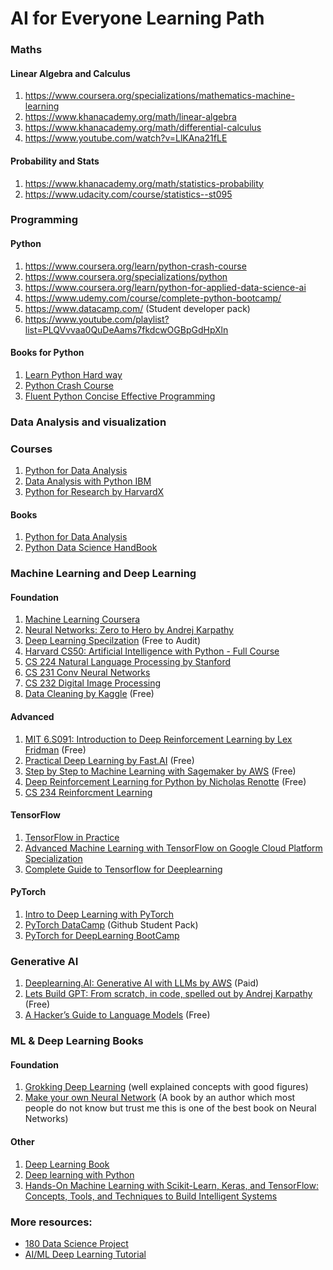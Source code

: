 # AI for Everyone Learning Path

### Maths
#### Linear Algebra and Calculus
1. https://www.coursera.org/specializations/mathematics-machine-learning 
2. https://www.khanacademy.org/math/linear-algebra
3. https://www.khanacademy.org/math/differential-calculus
4. https://www.youtube.com/watch?v=LlKAna21fLE

#### Probability and Stats
1. https://www.khanacademy.org/math/statistics-probability
2. https://www.udacity.com/course/statistics--st095

### Programming
#### Python
1. https://www.coursera.org/learn/python-crash-course
2. https://www.coursera.org/specializations/python
3. https://www.coursera.org/learn/python-for-applied-data-science-ai
4. https://www.udemy.com/course/complete-python-bootcamp/
5. https://www.datacamp.com/ (Student developer pack)
6. https://www.youtube.com/playlist?list=PLQVvvaa0QuDeAams7fkdcwOGBpGdHpXln
#### Books for Python
1. [Learn Python Hard way](https://www.amazon.com/Learn-Python-Hard-Way-Introduction/dp/0134692888)
2. [Python Crash Course](https://nostarch.com/pythoncrashcourse2e)
3. [Fluent Python Concise Effective Programming](https://www.amazon.com/Fluent-Python-Concise-Effective-Programming/dp/1491946008)

### Data Analysis and visualization 
### Courses
1. [Python for Data Analysis](https://www.udemy.com/course/learning-python-for-data-analysis-and-visualization/)
2. [Data Analysis with Python IBM](https://www.coursera.org/learn/data-analysis-with-python)
3. [Python for Research by HarvardX](https://www.edx.org/course/using-python-for-research)
#### Books
1. [Python for Data Analysis](http://shop.oreilly.com/product/0636920023784.do)
2. [Python Data Science HandBook](https://www.amazon.com/Python-Data-Science-Handbook-Essential/dp/1491912057)

### Machine Learning and Deep Learning
#### Foundation
1. [Machine Learning Coursera](https://www.coursera.org/learn/machine-learning)
2. [Neural Networks: Zero to Hero by Andrej Karpathy](https://youtube.com/playlist?list=PLAqhIrjkxbuWI23v9cThsA9GvCAUhRvKZ&si=5X-s45twBPvCgbWD)
3. [Deep Learning Specilzation](https://www.coursera.org/specializations/deep-learning?) (Free to Audit)
4. [Harvard CS50: Artificial Intelligence with Python - Full Course](https://youtu.be/5NgNicANyqM?si=ww1D5-TgIKI5zKmb)
5. [CS 224 Natural Language Processing by Stanford](http://web.stanford.edu/class/cs224n/)
6. [CS 231 Conv Neural Networks](http://cs231n.stanford.edu/)
7. [CS 232 Digital Image Processing](https://web.stanford.edu/class/ee368/)
8. [Data Cleaning by Kaggle](https://www.kaggle.com/learn/data-cleaning) (Free)

#### Advanced

1. [MIT 6.S091: Introduction to Deep Reinforcement Learning by Lex Fridman](https://youtu.be/zR11FLZ-O9M?si=Dho6peaRSkHGlU4K) (Free)
2. [Practical Deep Learning by Fast.AI](https://course.fast.ai/) (Free)
3. [Step by Step to Machine Learning with Sagemaker by AWS](https://youtu.be/_FVYDU9-ftI?si=Wnh-oG9xzKe10kpx) (Free)
4. [Deep Reinforcement Learning for Python by Nicholas Renotte](https://youtu.be/cO5g5qLrLSo?si=Zl1HRJGobiRQNGMz) (Free)
5. [CS 234 Reinforcment Learning](http://web.stanford.edu/class/cs234/index.html)

#### TensorFlow
1. [TensorFlow in Practice](https://www.coursera.org/specializations/tensorflow-in-practice)
2. [Advanced Machine Learning with TensorFlow on Google Cloud Platform Specialization](https://www.coursera.org/specializations/advanced-machine-learning-tensorflow-gcp)
3. [Complete Guide to Tensorflow for Deeplearning](https://www.udemy.com/course/complete-guide-to-tensorflow-for-deep-learning-with-python/)
#### PyTorch
1. [Intro to Deep Learning with PyTorch](https://www.udacity.com/course/deep-learning-pytorch--ud188)
2. [PyTorch DataCamp](https://www.datacamp.com/courses/deep-learning-with-pytorch?tap_a=5644-dce66f&tap_s=463826-784532) (Github Student Pack)
3. [PyTorch for DeepLearning BootCamp](https://www.udemy.com/course/pytorch-for-deep-learning-with-python-bootcamp/) 

### Generative AI
1. [Deeplearning.AI: Generative AI with LLMs by AWS](https://www.coursera.org/learn/generative-ai-with-llms) (Paid)
2. [Lets Build GPT: From scratch, in code, spelled out by Andrej Karpathy](https://youtu.be/kCc8FmEb1nY?si=cnZCVmmnHU1mSgJV) (Free)
3. [A Hacker’s Guide to Language Models](https://youtu.be/jkrNMKz9pWU?si=zAjlZT4-SaajhA33) (Free)

### ML & Deep Learning Books
#### Foundation
1) [Grokking Deep Learning](https://www.manning.com/books/grokking-deep-learning) (well explained concepts with good figures)
2) [Make your own Neural Network](https://www.amazon.com/Make-Your-Own-Neural-Network-ebook/dp/B01EER4Z4G) (A book by an author which most people do not know but trust me this is one of the best book on Neural Networks)
#### Other
1) [Deep Learning Book](https://www.deeplearningbook.org/)
2) [Deep learning with Python](https://www.manning.com/books/deep-learning-with-python)
3) [Hands-On Machine Learning with Scikit-Learn, Keras, and TensorFlow: Concepts, Tools, and Techniques to Build Intelligent Systems](https://www.amazon.com/Hands-Machine-Learning-Scikit-Learn-TensorFlow/dp/1492032646)


### More resources:
* [180 Data Science Project](https://medium.com/coders-camp/180-data-science-and-machine-learning-projects-with-python-6191bc7b9db9)
* [AI/ML Deep Learning Tutorial](https://github.com/TarrySingh/Artificial-Intelligence-Deep-Learning-Machine-Learning-Tutorials/tree/master)